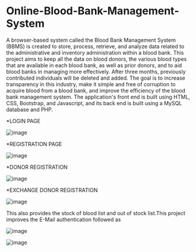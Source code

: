 # Online-Blood-Bank-Management-System
A browser-based system called the Blood Bank Management System (BBMS) is created to store, process, retrieve, and analyze data related to the administrative and inventory administration within a blood bank. This project aims to keep all the data on blood donors, the various blood types that are available in each blood bank, as well as prior donors, and to aid blood banks in managing more effectively. After three months, previously contributed individuals will be deleted and added. The goal is to increase transparency in this industry, make it simple and free of corruption to acquire blood from a blood bank, and improve the efficiency of the blood bank management system. The application's front end is built using HTML, CSS, Bootstrap, and Javascript, and its back end is built using a MySQL database and PHP.

*LOGIN PAGE

![image](https://github.com/Vanguri-Manohar/Online-Blood-Bank-Management-System/assets/117053138/a41ba939-16a9-4273-b7d4-7bf9e3794080)

*REGISTRATION PAGE

![image](https://github.com/Vanguri-Manohar/Online-Blood-Bank-Management-System/assets/117053138/a4015c2e-a0cd-4f1c-92c0-e1d4d53a70b0)

*DONOR REGISTRATION 

![image](https://github.com/Vanguri-Manohar/Online-Blood-Bank-Management-System/assets/117053138/58a80c05-9c0f-404b-b270-fddc88b4b1da)

*EXCHANGE DONOR REGISTRATION

![image](https://github.com/Vanguri-Manohar/Online-Blood-Bank-Management-System/assets/117053138/22c494fb-a5c0-446d-b4d7-a1613d9c1312)

This also provides the stock of blood list and out of stock list.This project improves the E-Mail authentication followed as

![image](https://github.com/Vanguri-Manohar/Online-Blood-Bank-Management-System/assets/117053138/e879ed55-d6e6-4009-8a76-603bb092d1c1)

![image](https://github.com/Vanguri-Manohar/Online-Blood-Bank-Management-System/assets/117053138/6acbf714-01cd-49dd-8249-0ae37ab9482f)


